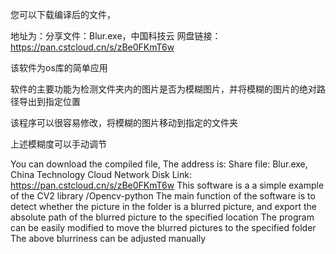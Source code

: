 您可以下载编译后的文件，

地址为：分享文件：Blur.exe，中国科技云 网盘链接：https://pan.cstcloud.cn/s/zBe0FKmT6w

该软件为os库的简单应用

软件的主要功能为检测文件夹内的图片是否为模糊图片，并将模糊的图片的绝对路径导出到指定位置

该程序可以很容易修改，将模糊的图片移动到指定的文件夹

上述模糊度可以手动调节

You can download the compiled file,
The address is: Share file: Blur.exe, China Technology Cloud Network Disk Link: https://pan.cstcloud.cn/s/zBe0FKmT6w
This software is a a simple example of the CV2 library /Opencv-python
The main function of the software is to detect whether the picture in the folder is a blurred picture, and export the absolute path of the blurred picture to the specified location
The program can be easily modified to move the blurred pictures to the specified folder
The above blurriness can be adjusted manually
